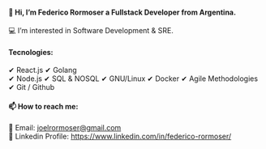 <h4> 👋 Hi, I’m <strong> Federico Rormoser </strong> a <strong/> Fullstack Developer </strong> from Argentina. </h4>


💻 I’m interested in Software Development & SRE.

<h4> Tecnologies: </h4>

✔ React.js 
✔ Golang  
✔ Node.js 
✔ SQL & NOSQL 
✔ GNU/Linux 
✔ Docker 
✔ Agile Methodologies 
✔ Git / Github 

<h4> 📫 How to reach me:</h4>

📧 Email: joelrormoser@gmail.com <br> 💼 Linkedin Profile: https://www.linkedin.com/in/federico-rormoser/

<!---
frormoser/frormoser is a ✨ special ✨ repository because its `README.md` (this file) appears on your GitHub profile.
You can click the Preview link to take a look at your changes.
--->
